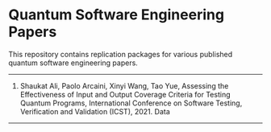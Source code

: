 # Quantum Software Engineering Papers
This repository contains replication packages for various published quantum software engineering papers. 

---
1. Shaukat Ali, Paolo Arcaini, Xinyi Wang, Tao Yue, Assessing the Effectiveness of Input and Output Coverage Criteria for Testing Quantum Programs, International Conference on Software Testing, Verification and Validation (ICST), 2021. Data

---
